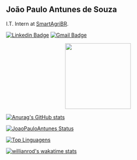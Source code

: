 João Paulo Antunes de Souza
---
I.T. Intern at [SmartAgriBR](https://smart.agr.br/).

[![Linkedin Badge](https://img.shields.io/badge/-Jo&atilde;o%20Paulo%20Antunes%20de%20Souza-6633cc?style=flat-square&logo=Linkedin&logoColor=white&link=z)](https://www.linkedin.com/in/joao-paulo-antunes) 
[![Gmail Badge](https://img.shields.io/badge/-jpantunesdesouza@gmail.com-6633cc?style=flat-square&logo=Gmail&logoColor=white&link=mailto:jpantunesdesouza@gmail.com)](mailto:jpantunesdesouza@gmail.com)


<div align="center">
  <a href="https://github.com/JoaoPauloAntunes">
  <img height="180em" src="https://github-readme-stats.vercel.app/api/top-langs/?username=JoaoPauloAntunes&layout=compact&langs_count=7&theme=dark"/>
</div>

![Anurag's GitHub stats](https://github-readme-stats.vercel.app/api?username=JoaoPauloAntunes&show_icons=true&theme=radical&count_private=true)


![JoaoPauloAntunes Status](https://github-readme-stats.vercel.app/api?username=JoaoPauloAntunes&show_icons=true)

[![Top Linguagens](https://github-readme-stats.vercel.app/api/top-langs/?username=JoaoPauloAntunes&layout=compact)](https://github.com/anuraghazra/github-readme-stats)

[![willianrod's wakatime stats](https://github-readme-stats.vercel.app/api/wakatime?username=willianrod)](https://github.com/anuraghazra/github-readme-stats)